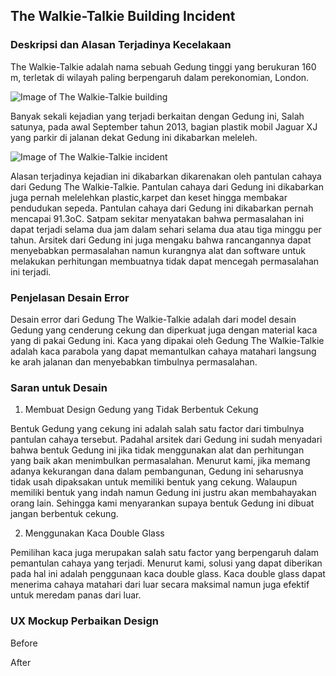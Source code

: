 ## The Walkie-Talkie Building Incident

### Deskripsi dan Alasan Terjadinya Kecelakaan

The Walkie-Talkie adalah nama sebuah Gedung tinggi yang berukuran 160 m, terletak di wilayah paling berpengaruh dalam perekonomian, London.

![Image of The Walkie-Talkie building](https://www.tandfonline.com/na101/home/literatum/publisher/tandf/journals/content/tbps20/2019/tbps20.v012.i04/19401493.2018.1538389/20190330/images/medium/tbps_a_1538389_f0001_oc.jpg)

Banyak sekali kejadian yang terjadi berkaitan dengan Gedung ini, Salah satunya, pada awal September tahun 2013, bagian plastik mobil Jaguar XJ yang parkir di jalanan dekat Gedung ini dikabarkan meleleh.

![Image of The Walkie-Talkie incident](https://ichef.bbci.co.uk/news/800/media/images/69606000/jpg/_69606115_69601806.jpg)

Alasan terjadinya kejadian ini dikabarkan dikarenakan oleh pantulan cahaya dari Gedung The Walkie-Talkie. Pantulan cahaya dari Gedung ini dikabarkan juga pernah melelehkan plastic,karpet dan keset hingga membakar pendudukan sepeda. Pantulan cahaya dari Gedung ini dikabarkan pernah mencapai 91.3oC. Satpam sekitar menyatakan bahwa permasalahan ini dapat terjadi selama dua jam dalam sehari selama dua atau tiga minggu per tahun. Arsitek dari Gedung ini juga mengaku bahwa rancangannya dapat menyebabkan permasalahan namun kurangnya alat dan software untuk melakukan perhitungan membuatnya tidak dapat mencegah permasalahan ini terjadi.

### Penjelasan Desain Error

Desain error dari Gedung The Walkie-Talkie adalah dari model desain Gedung yang cenderung cekung dan diperkuat juga dengan material kaca yang di pakai Gedung ini. Kaca yang dipakai oleh Gedung The Walkie-Talkie adalah kaca parabola yang dapat memantulkan cahaya matahari langsung ke arah jalanan dan menyebabkan timbulnya permasalahan.

### Saran untuk Desain
1.	Membuat Design Gedung yang Tidak Berbentuk Cekung

Bentuk Gedung yang cekung ini adalah salah satu factor dari timbulnya pantulan cahaya tersebut. Padahal arsitek dari Gedung ini sudah menyadari bahwa bentuk Gedung ini jika tidak menggunakan alat dan perhitungan yang baik akan menimbulkan permasalahan. Menurut kami, jika memang adanya kekurangan dana dalam pembangunan, Gedung ini seharusnya tidak usah dipaksakan untuk memiliki bentuk yang cekung. Walaupun memiliki bentuk yang indah namun Gedung ini justru akan membahayakan orang lain. Sehingga kami menyarankan supaya bentuk Gedung ini dibuat jangan berbentuk cekung. 

2.	Menggunakan Kaca Double Glass

Pemilihan kaca juga merupakan salah satu factor yang berpengaruh dalam pemantulan cahaya yang terjadi. Menurut kami, solusi yang dapat diberikan pada hal ini adalah penggunaan kaca double glass. Kaca double glass dapat menerima cahaya matahari dari luar secara maksimal namun juga efektif untuk meredam panas dari luar.

### UX Mockup Perbaikan Design
Before
 
After
 



